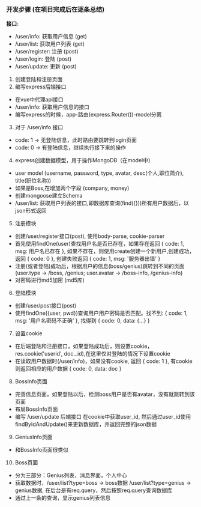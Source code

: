 ### 开发步骤 (在项目完成后在逐条总结)

**接口:**
- /user/info: 获取用户信息 (get)
- /user/list: 获取用户列表 (get)
- /user/register: 注册 (post)
- /user/login: 登陆 (post)
- /user/update: 更新 (post)

1. 创建登陆和注册页面
2. 编写express后端接口
  - 在vue中代理api接口
  - /user/info: 获取用户信息的接口
  - 编写express的时候，app-路由(express.Router())-model分离
3. 对于 /user/info 接口
  - code: 1 -> 无登陆信息，此时路由要跳转到login页面
  - code: 0 -> 有登陆信息，继续执行接下来的操作
4. express创建数据模型，用于操作MongoDB（在model中）
  - user model (username, password, type, avatar, desc(个人,职位简介), title(职位名称))
  - 如果是Boss,在增加两个字段 (company, money)
  - 创建mongoose建立Schema
  - /user/list: 获取用户列表的接口,即数据库查询(find({}))所有用户数据后，以json形式返回
5. 注册模块
  - 创建/user/register接口(post), 使用body-parse, cookie-parser
  - 首先使用findOne(user)查找用户名是否已存在，如果存在返回 { code: 1, msg: 用户名已存在 }, 如果不存在，则使用create创建一个新用户,创建成功，返回 { code: 0 }, 创建失败返回 { code: 1, msg: '服务器出错' }
  - 注册(或者登陆)成功后，根据用户的信息(boss/genius)跳转到不同的页面(user.type -> /boss, /genius; user.avatar -> /boss-info, /genius-info)
  - 对密码进行md5加密 (md5库)
6. 登陆模块
  - 创建/user/post接口(post)
  - 使用findOne({user, pwd})查询用户用户密码是否匹配。找不到: { code: 1, msg: '用户名密码不正确' }, 找得到 { code: 0, data: {...} }
7. 设置cookie
  - 在后端登陆和注册接口，如果登陆成功后，则设置cookie，res.cookie('userid', doc._id),在这里仅对登陆的情况下设置cookie
  - 在读取用户数据时(/user/info)，如果没有cookie, 返回 { code: 1 }, 有cookie则返回相应的用户数据 { code: 0, data: doc }

8. BossInfo页面
  - 完善信息页面，如果登陆以后，检测boss用户是否有avatar，没有就跳转到该页面
  - 布局BossInfo页面
  - 编写 /user/update 后端接口 在cookie中获取user_id, 然后通过user_id使用findByIdAndUpdate()来更新数据库，并返回完整的json数据

9. GeniusInfo页面
  - 和BossInfo页面很类似

10. Boss页面
  - 分为三部分：Genius列表，消息界面，个人中心
  - 获取数据时，/user/list?type=boss -> boss数据 /user/list?type=genius -> genius数据, 在后台是有req.query，然后按照req.query查询数据库
  - 通过上一条的查询，显示genius列表信息
